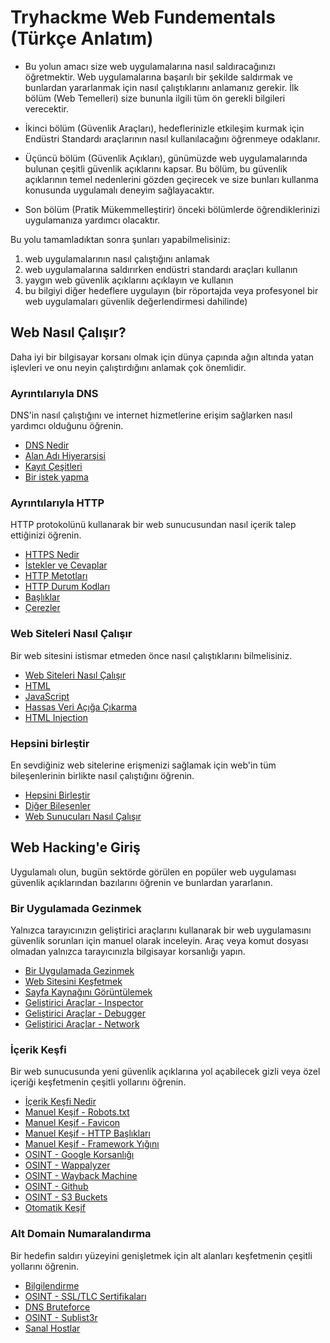 # Tryhackme Web Fundementals (Türkçe Anlatım)
- Bu yolun amacı size web uygulamalarına nasıl saldıracağınızı öğretmektir. Web uygulamalarına başarılı bir şekilde saldırmak ve bunlardan yararlanmak için nasıl çalıştıklarını anlamanız gerekir. İlk bölüm (Web Temelleri) size bununla ilgili tüm ön gerekli bilgileri verecektir.

- İkinci bölüm (Güvenlik Araçları), hedeflerinizle etkileşim kurmak için Endüstri Standardı araçlarının nasıl kullanılacağını öğrenmeye odaklanır.

- Üçüncü bölüm (Güvenlik Açıkları), günümüzde web uygulamalarında bulunan çeşitli güvenlik açıklarını kapsar. Bu bölüm, bu güvenlik açıklarının temel nedenlerini gözden geçirecek ve size bunları kullanma konusunda uygulamalı deneyim sağlayacaktır.

- Son bölüm (Pratik Mükemmelleştirir) önceki bölümlerde öğrendiklerinizi uygulamanıza yardımcı olacaktır.

Bu yolu tamamladıktan sonra şunları yapabilmelisiniz:

1. web uygulamalarının nasıl çalıştığını anlamak
2. web uygulamalarına saldırırken endüstri standardı araçları kullanın
3. yaygın web güvenlik açıklarını açıklayın ve kullanın
4. bu bilgiyi diğer hedeflere uygulayın (bir röportajda veya profesyonel bir web uygulamaları güvenlik değerlendirmesi dahilinde)
## Web Nasıl Çalışır?
Daha iyi bir bilgisayar korsanı olmak için dünya çapında ağın altında yatan işlevleri ve onu neyin çalıştırdığını anlamak çok önemlidir.
### Ayrıntılarıyla DNS
DNS'in nasıl çalıştığını ve internet hizmetlerine erişim sağlarken nasıl yardımcı olduğunu öğrenin.
- [DNS Nedir](What_is_the_DNS.md)
- [Alan Adı Hiyerarşisi](Domain_Hierarchy.md)
- [Kayıt Çeşitleri](Record_Types.md)
- [Bir istek yapma](Making_A_Request.md)
### Ayrıntılarıyla HTTP
HTTP protokolünü kullanarak bir web sunucusundan nasıl içerik talep ettiğinizi öğrenin.
- [HTTPS Nedir](What_is_the_HTTP(S).md)
- [İstekler ve Cevaplar](Request_and_Responses.md)
- [HTTP Metotları](HTTP_Methods.md)
- [HTTP Durum Kodları](HTTP_Status_Codes.md)
- [Başlıklar](Headers.md)
- [Çerezler](Cookies.md)
### Web Siteleri Nasıl Çalışır
Bir web sitesini istismar etmeden önce nasıl çalıştıklarını bilmelisiniz.
- [Web Siteleri Nasıl Çalışır](How_Websites_Work.md)
- [HTML](HTML.md)
- [JavaScript](JavaScript.md)
- [Hassas Veri Açığa Çıkarma](Sensitive_Data_Exposure.md)
- [HTML Injection](HTML_Injection.md)
### Hepsini birleştir
En sevdiğiniz web sitelerine erişmenizi sağlamak için web'in tüm bileşenlerinin birlikte nasıl çalıştığını öğrenin.
- [Hepsini Birleştir](Putting_It_All_Together.md)
- [Diğer Bileşenler](Other_Components.md)
- [Web Sunucuları Nasıl Çalışır](How_Web_Servers_Work.md)

## Web Hacking'e Giriş
Uygulamalı olun, bugün sektörde görülen en popüler web uygulaması güvenlik açıklarından bazılarını öğrenin ve bunlardan yararlanın.
### Bir Uygulamada Gezinmek
Yalnızca tarayıcınızın geliştirici araçlarını kullanarak bir web uygulamasını güvenlik sorunları için manuel olarak inceleyin. Araç veya komut dosyası olmadan yalnızca tarayıcınızla bilgisayar korsanlığı yapın.
- [Bir Uygulamada Gezinmek](Walkin_An_Application.md)
- [Web Sitesini Keşfetmek](Exploring_The_Website.md)
- [Sayfa Kaynağını Görüntülemek](Viewing_The_Page_Source.md)
- [Geliştirici Araçlar - Inspector](Developer_Tools-Inspector.md)
- [Geliştirici Araçlar - Debugger](Developer_Tools-Debugger.md)
- [Geliştirici Araçlar - Network](Developer_Tools-Network.md)
### İçerik Keşfi
Bir web sunucusunda yeni güvenlik açıklarına yol açabilecek gizli veya özel içeriği keşfetmenin çeşitli yollarını öğrenin.
- [İçerik Keşfi Nedir](What_Is_Content_Discovery.md)
- [Manuel Keşif - Robots.txt](Manual_Discovery_Robots.txt.md)
- [Manuel Keşif - Favicon](Manual_Discovery_Favicon.md)
- [Manuel Keşif - HTTP Başlıkları](Manual_Discovery_HTTP_Headers.md)
- [Manuel Keşif - Framework Yığını](Manual_Discovery_Framework_Stack.md)
- [OSINT - Google Korsanlığı](OSINT_Google_Hacking.md)
- [OSINT - Wappalyzer](OSINT_Wappalyzer.md)
- [OSINT - Wayback Machine](OSINT_Wayback_Machine.md)
- [OSINT - Github](OSINT_Github.md)
- [OSINT - S3 Buckets](OSINT_S3_Buckets.md)
- [Otomatik Keşif](Automated_Discovery.md)
### Alt Domain Numaralandırma
Bir hedefin saldırı yüzeyini genişletmek için alt alanları keşfetmenin çeşitli yollarını öğrenin.
- [Bilgilendirme](Brief.md)
- [OSINT - SSL/TLC Sertifikaları](OSINT_SSL_TLS_Certificates.md)
- [DNS Bruteforce](DNS_Bruteforce.md)
- [OSINT - Sublist3r](OSINT_Sublist3r.md)
- [Sanal Hostlar](Virtual_Hosts.md)
